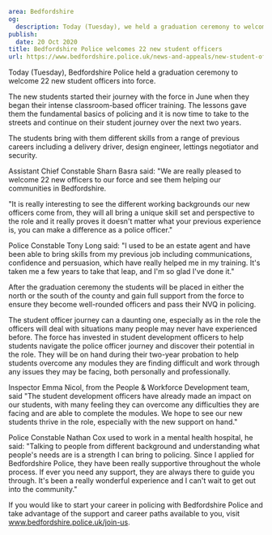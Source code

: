 ```yaml
area: Bedfordshire
og:
  description: Today (Tuesday), we held a graduation ceremony to welcome 22 new student officers into force.
publish:
  date: 20 Oct 2020
title: Bedfordshire Police welcomes 22 new student officers
url: https://www.bedfordshire.police.uk/news-and-appeals/new-student-officers-oct20
```

Today (Tuesday), Bedfordshire Police held a graduation ceremony to welcome 22 new student officers into force.

The new students started their journey with the force in June when they began their intense classroom-based officer training. The lessons gave them the fundamental basics of policing and it is now time to take to the streets and continue on their student journey over the next two years.

The students bring with them different skills from a range of previous careers including a delivery driver, design engineer, lettings negotiator and security.

Assistant Chief Constable Sharn Basra said: "We are really pleased to welcome 22 new officers to our force and see them helping our communities in Bedfordshire.

"It is really interesting to see the different working backgrounds our new officers come from, they will all bring a unique skill set and perspective to the role and it really proves it doesn't matter what your previous experience is, you can make a difference as a police officer."

Police Constable Tony Long said: "I used to be an estate agent and have been able to bring skills from my previous job including communications, confidence and persuasion, which have really helped me in my training. It's taken me a few years to take that leap, and I'm so glad I've done it."

After the graduation ceremony the students will be placed in either the north or the south of the county and gain full support from the force to ensure they become well-rounded officers and pass their NVQ in policing.

The student officer journey can a daunting one, especially as in the role the officers will deal with situations many people may never have experienced before. The force has invested in student development officers to help students navigate the police officer journey and discover their potential in the role. They will be on hand during their two-year probation to help students overcome any modules they are finding difficult and work through any issues they may be facing, both personally and professionally.

Inspector Emma Nicol, from the People & Workforce Development team, said "The student development officers have already made an impact on our students, with many feeling they can overcome any difficulties they are facing and are able to complete the modules. We hope to see our new students thrive in the role, especially with the new support on hand."

Police Constable Nathan Cox used to work in a mental health hospital, he said: "Talking to people from different background and understanding what people's needs are is a strength I can bring to policing. Since I applied for Bedfordshire Police, they have been really supportive throughout the whole process. If ever you need any support, they are always there to guide you through. It's been a really wonderful experience and I can't wait to get out into the community."

If you would like to start your career in policing with Bedfordshire Police and take advantage of the support and career paths available to you, visit www.bedfordshire.police.uk/join-us.
